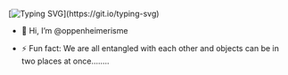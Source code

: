 [![Typing SVG](https://readme-typing-svg.herokuapp.com?color=%2336BCF7&width=1025&lines=Hey+there!+Oppenehimer+here%2C+working+as+a+CyberSecurity+Analyst+and+Researcher;I+also+research+and+develop+POC+of+DDoS+attacks+types+for+Stress+testing%2C+,and+security+operations;I'm+a%2C+Open+Source+Contributor;I+also+have+a+keen+interest+in+offensive+security;)](https://git.io/typing-svg)


- 👋 Hi, I’m @oppenheimerisme

- ⚡ Fun fact: We are all entangled with each other and objects can be in two places at once........

<!---
oppenheimerisme/oppenheimerisme is a ✨ special ✨ repository because its `README.md` (this file) appears on your GitHub profile.
You can click the Preview link to take a look at your changes.
--->
